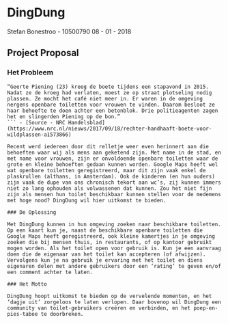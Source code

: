 # DingDung
Stefan Bonestroo - 10500790
08 - 01 - 2018

## Project Proposal

### Het Probleem
```
“Geerte Piening (23) kreeg de boete tijdens een stapavond in 2015. Nadat ze de kroeg had verlaten, moest ze op straat plotseling nodig plassen. Ze mocht het café niet meer in. Er waren in de omgeving nergens openbare toiletten voor vrouwen te vinden. Daarom besloot ze haar behoefte te doen achter een betonblok. Drie politieagenten zagen het en slingerden Piening op de bon.”
``` - [Source - NRC Handelsblad](https://www.nrc.nl/nieuws/2017/09/18/rechter-handhaaft-boete-voor-wildplassen-a1573866)

Recent werd iedereen door dit relletje weer even herinnert aan die behoeften waar wij als mens aan geketend zijn. Met name in de stad, en met name voor vrouwen, zijn er onvoldoende openbare toiletten waar de grote en kleine behoeften gedaan kunnen worden. Google Maps heeft wel wat openbare toiletten geregistreerd, maar dit zijn vaak enkel de plaskrullen (althans, in Amsterdam). Ook de kinderen (en hun ouders) zijn vaak de dupe van ons chronisch tekort aan wc’s, zij kunnen immers niet zo lang ophouden als volwassenen dat kunnen. Zou het niet fijn zijn als mensen hun toilet beschikbaar kunnen stellen voor de medemens met hoge nood? DingDung wil hier uitkomst te bieden.

### De Oplossing

Met DingDung kunnen in hun omgeving zoeken naar beschikbare toiletten. Op een kaart kun je, naast de beschikbare openbare toiletten die Google Maps heeft geregistreerd, ook kleine kamertjes in je omgeving zoeken die bij mensen thuis, in restaurants, of op kantoor gebruikt mogen worden. Als het toilet open voor gebruik is. Kun je een aanvraag doen die de eigenaar van het toilet kan accepteren (of afwijzen). Vervolgens kun je na gebruik je ervaring met het toilet en diens eigenaren delen met andere gebruikers door een ‘rating’ te geven en/of een comment achter te laten.

### Het Motto

DingDung hoopt uitkomst te bieden op de vervelende momenten, en het ‘dagje uit’ zorgeloos te laten verlopen. Daar bovenop wil DingDung een community van toilet-gebruikers creëren en verbinden, en het poep-en-pies-taboe te doorbreken.
